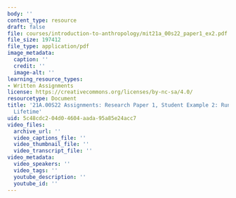 ```yaml
---
body: ''
content_type: resource
draft: false
file: courses/introduction-to-anthropology/mit21a_00s22_paper1_ex2.pdf
file_size: 197412
file_type: application/pdf
image_metadata:
  caption: ''
  credit: ''
  image-alt: ''
learning_resource_types:
- Written Assignments
license: https://creativecommons.org/licenses/by-nc-sa/4.0/
resourcetype: Document
title: '21A.00S22 Assignments: Research Paper 1, Student Example 2: Running for a
  Lifetime'
uid: 5c48cdc2-04d0-4604-aada-95a85e24acc7
video_files:
  archive_url: ''
  video_captions_file: ''
  video_thumbnail_file: ''
  video_transcript_file: ''
video_metadata:
  video_speakers: ''
  video_tags: ''
  youtube_description: ''
  youtube_id: ''
---
```

